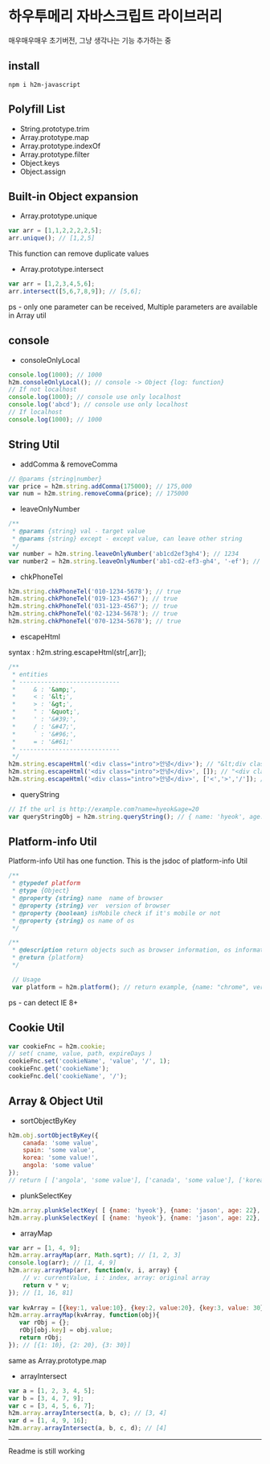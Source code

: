 # 하우투메리 자바스크립트 라이브러리

매우매우매우 초기버전, 그냥 생각나는 기능 추가하는 중

## install
```
npm i h2m-javascript
```
## Polyfill List
- String.prototype.trim
- Array.prototype.map
- Array.prototype.indexOf
- Array.prototype.filter
- Object.keys
- Object.assign

## Built-in Object expansion
- Array.prototype.unique
```javascript
var arr = [1,1,2,2,2,2,5];
arr.unique(); // [1,2,5]
```
This function can remove duplicate values

- Array.prototype.intersect
```javascript
var arr = [1,2,3,4,5,6];
arr.intersect([5,6,7,8,9]); // [5,6];
```
ps - only one parameter can be received, Multiple parameters are available in Array util

## console
- consoleOnlyLocal
```javascript
console.log(1000); // 1000
h2m.consoleOnlyLocal(); // console -> Object {log: function}
// If not localhost
console.log(1000); // console use only localhost
console.log('abcd'); // console use only localhost
// If localhost
console.log(1000); // 1000
```


## String Util

- addComma & removeComma
```javascript
// @params {string|number}
var price = h2m.string.addComma(175000); // 175,000
var num = h2m.string.removeComma(price); // 175000
```

- leaveOnlyNumber
```javascript
/**
 * @params {string} val - target value
 * @params {string} except - except value, can leave other string
 */
var number = h2m.string.leaveOnlyNumber('ab1cd2ef3gh4'); // 1234
var number2 = h2m.string.leaveOnlyNumber('ab1-cd2-ef3-gh4', '-ef'); // 1-2-ef3-4
```

- chkPhoneTel
```javascript
h2m.string.chkPhoneTel('010-1234-5678'); // true
h2m.string.chkPhoneTel('019-123-4567'); // true
h2m.string.chkPhoneTel('031-123-4567'); // true
h2m.string.chkPhoneTel('02-1234-5678'); // true
h2m.string.chkPhoneTel('070-1234-5678'); // true
```

- escapeHtml

syntax : h2m.string.escapeHtml(str[,arr]);
```javascript
/**
 * entities
 * ----------------------------
 *     & : '&amp;',
 *     < : '&lt;',
 *     > : '&gt;',
 *     " : '&quot;',
 *     ' : '&#39;',
 *     / : '&#47;',
 *     ` : '&#96;',
 *     = : '&#61;'
 * ----------------------------
 */
h2m.string.escapeHtml('<div class="intro">안녕</div>'); // "&lt;div class&#x3D;&quot;intro&quot;&gt;안녕&lt;&#x2F;div&gt;"
h2m.string.escapeHtml('<div class="intro">안녕</div>', []); // "<div class="intro">안녕</div>"
h2m.string.escapeHtml('<div class="intro">안녕</div>', ['<','>','/']); // "&lt;div class="intro"&gt;안녕&lt;&#47;div&gt;"
```

- queryString
```javascript
// If the url is http://example.com?name=hyeok&age=20
var queryStringObj = h2m.string.queryString(); // { name: 'hyeok', age: '20' }
```


## Platform-info Util

Platform-info Util has one function. This is the jsdoc of platform-info Util
```javascript
/**
 * @typedef platform
 * @type {Object}
 * @property {string} name  name of browser
 * @property {string} ver  version of browser
 * @property {boolean} isMobile check if it's mobile or not
 * @property {string} os name of os
 */

/**
 * @description return objects such as browser information, os information
 * @return {platform}
 */

 // Usage
 var platform = h2m.platform(); // return example, {name: "chrome", version: "58", isMobile: false, os: "MacOS"}
```
ps - can detect IE 8+


## Cookie Util
```javascript
var cookieFnc = h2m.cookie;
// set( cname, value, path, expireDays )
cookieFnc.set('cookieName', 'value', '/', 1);
cookieFnc.get('cookieName');
cookieFnc.del('cookieName', '/');
```

## Array & Object Util
- sortObjectByKey
```javascript
h2m.obj.sortObjectByKey({
	canada: 'some value',
	spain: 'some value',
	korea: 'some value!',
	angola: 'some value'
});
// return [ ['angola', 'some value'], ['canada', 'some value'], ['korea', 'some value!'], ['spain', 'some value'] ]
```

- plunkSelectKey
```javascript
h2m.array.plunkSelectKey( [ {name: 'hyeok'}, {name: 'jason', age: 22}, {age: 20}  ], 'name' ); // ['hyeok', 'jason', undefined]
h2m.array.plunkSelectKey( [ {name: 'hyeok'}, {name: 'jason', age: 22}, {age: 20}  ], 'age' ); // [undefined, 22, 20]
```

- arrayMap
```javascript
var arr = [1, 4, 9];
h2m.array.arrayMap(arr, Math.sqrt); // [1, 2, 3]
console.log(arr); // [1, 4, 9]
h2m.array.arrayMap(arr, function(v, i, array) {
	// v: currentValue, i : index, array: original array
	return v * v;
}); // [1, 16, 81]
　
var kvArray = [{key:1, value:10}, {key:2, value:20}, {key:3, value: 30}];
h2m.array.arrayMap(kvArray, function(obj){
   var rObj = {};
   rObj[obj.key] = obj.value;
   return rObj;
}); // [{1: 10}, {2: 20}, {3: 30}]
```
same as Array.prototype.map

- arrayIntersect
```javascript
var a = [1, 2, 3, 4, 5];
var b = [3, 4, 7, 9];
var c = [3, 4, 5, 6, 7];
h2m.array.arrayIntersect(a, b, c); // [3, 4]
var d = [1, 4, 9, 16];
h2m.array.arrayIntersect(a, b, c, d); // [4]
```
---

Readme is still working
